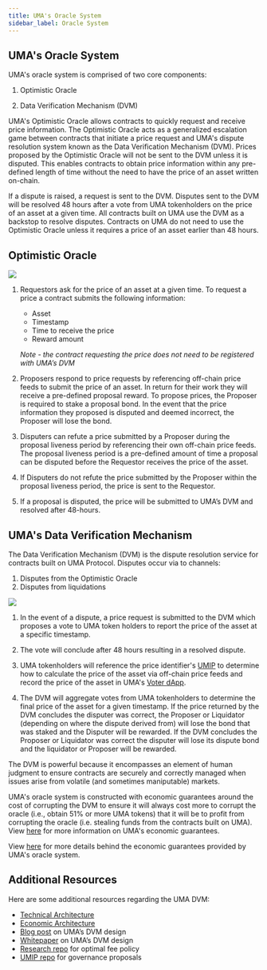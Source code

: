 ```yaml
---
title: UMA's Oracle System
sidebar_label: Oracle System
---
```


## UMA's Oracle System

UMA's oracle system is comprised of two core components: 

1. Optimistic Oracle 

2. Data Verification Mechanism (DVM) 

UMA's Optimistic Oracle allows contracts to quickly request and receive price information. The Optimistic Oracle acts as a generalized escalation game between contracts that initiate a price request and UMA's dispute resolution system known as the Data Verification Mechanism (DVM). Prices proposed by the Optimistic Oracle will not be sent to the DVM unless it is disputed. This enables contracts to obtain price information within any pre-defined length of time without the need to have the price of an asset written on-chain. 

If a dispute is raised, a request is sent to the DVM. Disputes sent to the DVM will be resolved 48 hours after a vote from UMA tokenholders on the price of an asset at a given time. All contracts built on UMA use the DVM as a backstop to resolve disputes. Contracts on UMA do not need to use the Optimistic Oracle unless it requires a price of an asset earlier than 48 hours. 

## Optimistic Oracle

![](/docs/oracle/optimistic.png)

1. Requestors ask for the price of an asset at a given time. To request a price a contract submits the following information: 
    - Asset
    - Timestamp
    - Time to receive the price
    - Reward amount 

    *Note - the contract requesting the price does not need to be registered with UMA’s DVM*

2. Proposers respond to price requests by referencing off-chain price feeds to submit  the price of an asset. In return for their work they will receive a pre-defined proposal reward. To propose prices, the Proposer is required to stake a proposal bond. In the event that the price information they proposed is disputed and deemed incorrect, the Proposer will lose the bond. 

3. Disputers can refute a price submitted by a Proposer during the proposal liveness period by referencing their own off-chain price feeds. The proposal liveness period is a pre-defined amount of time a proposal can be disputed before the Requestor receives the price of the asset. 

4. If Disputers do not refute the price submitted by the Proposer within the proposal liveness period, the price is sent to the Requestor.

5.  If a proposal is disputed, the price will be submitted to UMA’s DVM and resolved after 48-hours. 

## UMA's Data Verification Mechanism

The Data Verification Mechanism (DVM) is the dispute resolution service for contracts built on UMA Protocol. Disputes occur via to channels: 

1. Disputes from the Optimistic Oracle
2. Disputes from liquidations

![](/docs/oracle/dvm.png)

1. In the event of a dispute, a price request is submitted to the DVM which proposes a vote to UMA token holders to report the price of the asset at a specific timestamp. 

2. The vote will conclude after 48 hours resulting in a resolved dispute. 

3. UMA tokenholders will reference the price identifier's [UMIP](uma-tokenholders/umips.md) to determine how to calculate the price of the asset via off-chain price feeds and record the price of the asset in UMA's [Voter dApp](uma-tokenholders/voter-dApp.md). 

4. The DVM will aggregate votes from UMA tokenholders to determine the final price of the asset for a given timestamp. If the price returned by the DVM concludes the disputer was correct, the Proposer or Liquidator (depending on where the dispute derived from) will lose the bond that was staked and the Disputer will be rewarded. If the DVM concludes the Proposer or Liquidator was correct the disputer will lose its dispute bond and the liquidator or Proposer will be rewarded. 

The DVM is powerful because it encompasses an element of human judgment to ensure contracts are securely and correctly managed when issues arise from volatile (and sometimes maniputable) markets. 

UMA's oracle system is constructed with economic guarantees around the cost of corrupting the DVM to ensure it will always cost more to corrupt the oracle (i.e., obtain 51% or more UMA tokens) that it will be to profit from corrupting the oracle (i.e. stealing funds from the contracts built on UMA). View [here](oracle/econ-architecture.md) for more information on UMA's economic guarantees. 

View [here](oracle/econ-architecture.md) for more details behind the economic guarantees provided by UMA's oracle system. 

## Additional Resources

Here are some additional resources regarding the UMA DVM:

- [Technical Architecture](oracle/tech-architecture.md)
- [Economic Architecture](oracle/econ-architecture.md)
- [Blog post](https://medium.com/uma-project/umas-data-verification-mechanism-3c5342759eb8) on UMA’s DVM design
- [Whitepaper](https://github.com/UMAprotocol/whitepaper/blob/master/UMA-DVM-oracle-whitepaper.pdf) on UMA’s DVM design
- [Research repo](https://github.com/UMAprotocol/research) for optimal fee policy
- [UMIP repo](https://github.com/UMAprotocol/UMIPs) for governance proposals